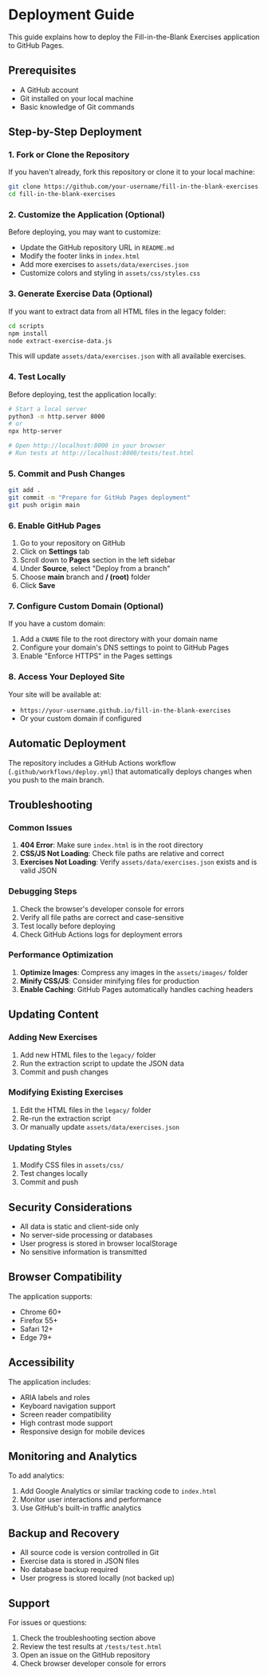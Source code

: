 # Deployment Guide

This guide explains how to deploy the Fill-in-the-Blank Exercises application to GitHub Pages.

## Prerequisites

- A GitHub account
- Git installed on your local machine
- Basic knowledge of Git commands

## Step-by-Step Deployment

### 1. Fork or Clone the Repository

If you haven't already, fork this repository or clone it to your local machine:

```bash
git clone https://github.com/your-username/fill-in-the-blank-exercises.git
cd fill-in-the-blank-exercises
```

### 2. Customize the Application (Optional)

Before deploying, you may want to customize:

- Update the GitHub repository URL in `README.md`
- Modify the footer links in `index.html`
- Add more exercises to `assets/data/exercises.json`
- Customize colors and styling in `assets/css/styles.css`

### 3. Generate Exercise Data (Optional)

If you want to extract data from all HTML files in the legacy folder:

```bash
cd scripts
npm install
node extract-exercise-data.js
```

This will update `assets/data/exercises.json` with all available exercises.

### 4. Test Locally

Before deploying, test the application locally:

```bash
# Start a local server
python3 -m http.server 8000
# or
npx http-server

# Open http://localhost:8000 in your browser
# Run tests at http://localhost:8000/tests/test.html
```

### 5. Commit and Push Changes

```bash
git add .
git commit -m "Prepare for GitHub Pages deployment"
git push origin main
```

### 6. Enable GitHub Pages

1. Go to your repository on GitHub
2. Click on **Settings** tab
3. Scroll down to **Pages** section in the left sidebar
4. Under **Source**, select "Deploy from a branch"
5. Choose **main** branch and **/ (root)** folder
6. Click **Save**

### 7. Configure Custom Domain (Optional)

If you have a custom domain:

1. Add a `CNAME` file to the root directory with your domain name
2. Configure your domain's DNS settings to point to GitHub Pages
3. Enable "Enforce HTTPS" in the Pages settings

### 8. Access Your Deployed Site

Your site will be available at:
- `https://your-username.github.io/fill-in-the-blank-exercises`
- Or your custom domain if configured

## Automatic Deployment

The repository includes a GitHub Actions workflow (`.github/workflows/deploy.yml`) that automatically deploys changes when you push to the main branch.

## Troubleshooting

### Common Issues

1. **404 Error**: Make sure `index.html` is in the root directory
2. **CSS/JS Not Loading**: Check file paths are relative and correct
3. **Exercises Not Loading**: Verify `assets/data/exercises.json` exists and is valid JSON

### Debugging Steps

1. Check the browser's developer console for errors
2. Verify all file paths are correct and case-sensitive
3. Test locally before deploying
4. Check GitHub Actions logs for deployment errors

### Performance Optimization

1. **Optimize Images**: Compress any images in the `assets/images/` folder
2. **Minify CSS/JS**: Consider minifying files for production
3. **Enable Caching**: GitHub Pages automatically handles caching headers

## Updating Content

### Adding New Exercises

1. Add new HTML files to the `legacy/` folder
2. Run the extraction script to update the JSON data
3. Commit and push changes

### Modifying Existing Exercises

1. Edit the HTML files in the `legacy/` folder
2. Re-run the extraction script
3. Or manually update `assets/data/exercises.json`

### Updating Styles

1. Modify CSS files in `assets/css/`
2. Test changes locally
3. Commit and push

## Security Considerations

- All data is static and client-side only
- No server-side processing or databases
- User progress is stored in browser localStorage
- No sensitive information is transmitted

## Browser Compatibility

The application supports:
- Chrome 60+
- Firefox 55+
- Safari 12+
- Edge 79+

## Accessibility

The application includes:
- ARIA labels and roles
- Keyboard navigation support
- Screen reader compatibility
- High contrast mode support
- Responsive design for mobile devices

## Monitoring and Analytics

To add analytics:

1. Add Google Analytics or similar tracking code to `index.html`
2. Monitor user interactions and performance
3. Use GitHub's built-in traffic analytics

## Backup and Recovery

- All source code is version controlled in Git
- Exercise data is stored in JSON files
- No database backup required
- User progress is stored locally (not backed up)

## Support

For issues or questions:
1. Check the troubleshooting section above
2. Review the test results at `/tests/test.html`
3. Open an issue on the GitHub repository
4. Check browser developer console for errors
